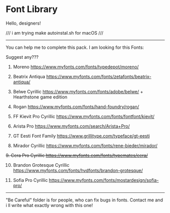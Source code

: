 # Font Library

Hello, designers! 

/// i am trying make autoinstal.sh for macOS ///

------------------------------------------------------------------------------------------------------------------------
You can help me to complete this pack.
I am looking for this Fonts:

Suggest any???

1. Moreno						https://www.myfonts.com/fonts/typedepot/moreno/

2. Beatrix Antiqua				https://www.myfonts.com/fonts/zetafonts/beatrix-antiqua/

3. Belwe Cyrillic				https://www.myfonts.com/fonts/adobe/belwe/ + Hearthstone game edition 

4. Rogan						https://www.myfonts.com/fonts/hand-foundry/rogan/

5. FF Kievit Pro Cyrillic		https://www.myfonts.com/fonts/fontfont/kievit/	

6. Arista Pro					https://www.myfonts.com/search/Arista+Pro/

7. GT Eesti Font Family			https://www.grillitype.com/typeface/gt-eesti

8. Mirador Cyrillic				https://www.myfonts.com/fonts/rene-bieder/mirador/

<del> 9. Cera Pro	Cyrillic		https://www.myfonts.com/fonts/typemates/cera/ </del>

10. Brandon Grotesque Cyrillic	https://www.myfonts.com/fonts/hvdfonts/brandon-grotesque/

11. Sofia Pro Cyrillic			https://www.myfonts.com/fonts/mostardesign/sofia-pro/
	
------------------------------------------------------------------------------------------------------------------------

"Be Careful" folder is for people, who can fix bugs in fonts. Contact me and i ll write what exactly wrong with this one!